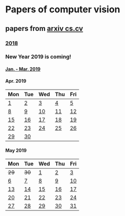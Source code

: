 # Papers of computer vision

## papers from [arxiv cs.cv](http://arxiv.org)
### [2018](2018.md)

### New Year 2019 is coming!
#### [Jan. - Mar. 2019](2019.md)

#### Apr. 2019
Mon | Tue | Wed | Thu | Fri 
----------|-------------|-------------|-------------|-------------|
[1](2019/201904/20190401.md) | [2](2019/201904/20190402.md) | [3](2019/201904/20190403.md)  | [4](2019/201904/20190404.md) | [5](2019/201904/20190405.md) |
[8](2019/201904/20190408.md) | [9](2019/201904/20190409.md) | [10](2019/201904/20190410.md) | [11](2019/201904/20190411.md) | [12](2019/201904/20190412.md) |
[15](2019/201904/20190415.md) | [16](2019/201904/20190416.md) | [17](2019/201904/20190417.md) | [18](2019/201904/20190418.md) | [19](2019/201904/20190419.md) |
[22](2019/201904/20190422.md) | [23](2019/201904/20190423.md) | [24](2019/201904/20190424.md) | [25](2019/201904/20190425.md) | [26](2019/201904/20190426.md) |
[29](2019/201904/20190429.md) | [30](2019/201904/20190430.md) |    |    |    |


#### May 2019
Mon | Tue | Wed | Thu | Fri 
----------|-------------|-------------|-------------|-------------
~~29~~ | ~~30~~ | [1](2019/201905/20190501.md) | [2](2019/201905/20190502.md) | [3](2019/201905/20190503.md) 
[6](2019/201905/20190506.md) | [7](2019/201905/20190507.md) | [8](2019/201905/20190508.md) | [9](2019/201905/20190509.md) | [10](2019/201905/20190510.md) 
[13](2019/201905/20190513.md) | [14](2019/201905/20190514.md) | [15](2019/201905/20190515.md) | [16](2019/201905/20190516.md) | [17](2019/201905/20190517.md) 
[20](2019/201905/20190520.md) | [21](2019/201905/20190521.md) | [22](2019/201905/20190522.md) | [23](2019/201905/20190523.md) | [24](2019/201905/20190524.md) 
[27](2019/201905/20190527.md) | [28](2019/201905/20190528.md) | [29](2019/201905/20190529.md) | [30](2019/201905/20190530.md) | [31](2019/201905/20190531.md)
